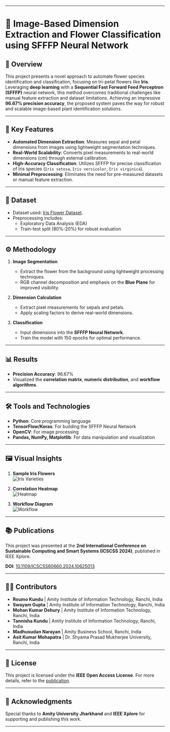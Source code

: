 

---

# 🌸 Image-Based Dimension Extraction and Flower Classification using SFFFP Neural Network

## 🚀 Overview  
This project presents a novel approach to automate flower species identification and classification, focusing on tri-petal flowers like **Iris**. Leveraging **deep learning** with a **Sequential Fast Forward Feed Perceptron (SFFFP)** neural network, this method overcomes traditional challenges like manual feature extraction and dataset limitations. Achieving an impressive **96.67% precision accuracy**, the proposed system paves the way for robust and scalable image-based plant identification solutions.

---

## 🧠 Key Features  
- **Automated Dimension Extraction**: Measures sepal and petal dimensions from images using lightweight segmentation techniques.  
- **Real-World Scalability**: Converts pixel measurements to real-world dimensions (cm) through external calibration.  
- **High-Accuracy Classification**: Utilizes SFFFP for precise classification of Iris species (`Iris setosa`, `Iris versicolor`, `Iris virginica`).  
- **Minimal Preprocessing**: Eliminates the need for pre-measured datasets or manual feature extraction.  

---

## 📂 Dataset  
- Dataset used: [Iris Flower Dataset](https://www.kaggle.com/).  
- Preprocessing includes:  
  - Exploratory Data Analysis (EDA)  
  - Train-test split (80%-20%) for robust evaluation  

---

## ⚙️ Methodology  
1. **Image Segmentation**  
   - Extract the flower from the background using lightweight processing techniques.  
   - RGB channel decomposition and emphasis on the **Blue Plane** for improved visibility.  

2. **Dimension Calculation**  
   - Extract pixel measurements for sepals and petals.  
   - Apply scaling factors to derive real-world dimensions.  

3. **Classification**  
   - Input dimensions into the **SFFFP Neural Network**.  
   - Train the model with 150 epochs for optimal performance.  

---

## 📊 Results  
- **Precision Accuracy**: 96.67%  
- Visualized the **correlation matrix**, **numeric distribution**, and **workflow algorithms**.  

---

## 🛠️ Tools and Technologies  
- **Python**: Core programming language  
- **TensorFlow/Keras**: For building the SFFFP Neural Network  
- **OpenCV**: For image processing  
- **Pandas, NumPy, Matplotlib**: For data manipulation and visualization  

---

## 🖼️ Visual Insights  
1. **Sample Iris Flowers**  
   ![Iris Varieties](link-to-image)  

2. **Correlation Heatmap**  
   ![Heatmap](link-to-image)  

3. **Workflow Diagram**  
   ![Workflow](link-to-image)  

---

## 📚 Publications  
This project was presented at the **2nd International Conference on Sustainable Computing and Smart Systems (ICSCSS 2024)**, published in IEEE Xplore.  

**DOI**: [10.1109/ICSCSS60660.2024.10625013](https://doi.org/10.1109/ICSCSS60660.2024.10625013)  

---

## 👩‍💻 Contributors  
- **Roumo Kundu** | Amity Institute of Information Technology, Ranchi, India  
- **Swayam Gupta** | Amity Institute of Information Technology, Ranchi, India  
- **Mohan Kumar Dehury** | Amity Institute of Information Technology, Ranchi, India  
- **Tannisha Kundu** | Amity Institute of Information Technology, Ranchi, India  
- **Madhusudan Narayan** | Amity Business School, Ranchi, India  
- **Asit Kumar Mohapatra** | Dr. Shyama Prasad Mukherjee University, Ranchi, India  

---

## 📄 License  
This project is licensed under the **IEEE Open Access License**. For more details, refer to the [publication](https://doi.org/10.1109/ICSCSS60660.2024.10625013).  

---

## 🤝 Acknowledgments  
Special thanks to **Amity University Jharkhand** and **IEEE Xplore** for supporting and publishing this work.  

---

